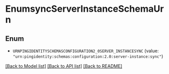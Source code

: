 # EnumsyncServerInstanceSchemaUrn

## Enum


* `URNPINGIDENTITYSCHEMASCONFIGURATION2_0SERVER_INSTANCESYNC` (value: `"urn:pingidentity:schemas:configuration:2.0:server-instance:sync"`)


[[Back to Model list]](../README.md#documentation-for-models) [[Back to API list]](../README.md#documentation-for-api-endpoints) [[Back to README]](../README.md)


